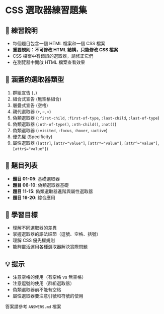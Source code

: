 # CSS 選取器練習題集

## 📌 練習說明
- 每個題目包含一個 HTML 檔案和一個 CSS 檔案
- **重要規則：不可修改 HTML 結構，只能修改 CSS 檔案**
- CSS 檔案中有錯誤的選取器，請修正它們
- 在瀏覽器中開啟 HTML 檔案查看效果

## 📖 涵蓋的選取器類型
1. 群組宣告 (`,`)
2. 組合式宣告 (無空格組合)
3. 層疊式宣告 (空格)
4. 親代選取器 (`+`, `~`, `>`)
5. 偽類選取器 (`:first-child`, `:first-of-type`, `:last-child`, `:last-of-type`)
6. 偽類選取器 (`:nth-of-type()`, `:nth-child()`, `:not()`)
7. 偽類選取器 (`:visited`, `:focus`, `:hover`, `:active`)
8. 優先權 (Specificity)
9. 屬性選取器 (`[attr]`, `[attr="value"]`, `[attr*="value"]`, `[attr^="value"]`, `[attr$="value"]`)

## 📝 題目列表
- **題目 01-05**: 基礎選取器
- **題目 06-10**: 偽類選取器基礎
- **題目 11-15**: 偽類選取器進階與屬性選取器
- **題目 16-20**: 綜合應用

## 🎯 學習目標
- 理解不同選取器的差異
- 掌握選取器的語法細節（逗號、空格、括號）
- 理解 CSS 優先權規則
- 能夠靈活運用各種選取器解決實際問題

## 💡 提示
- 注意空格的使用（有空格 vs 無空格）
- 注意逗號的使用（群組選取器）
- 偽類選取器前不能有空格
- 屬性選取器要注意引號和符號的使用

答案請參考 `ANSWERS.md` 檔案
